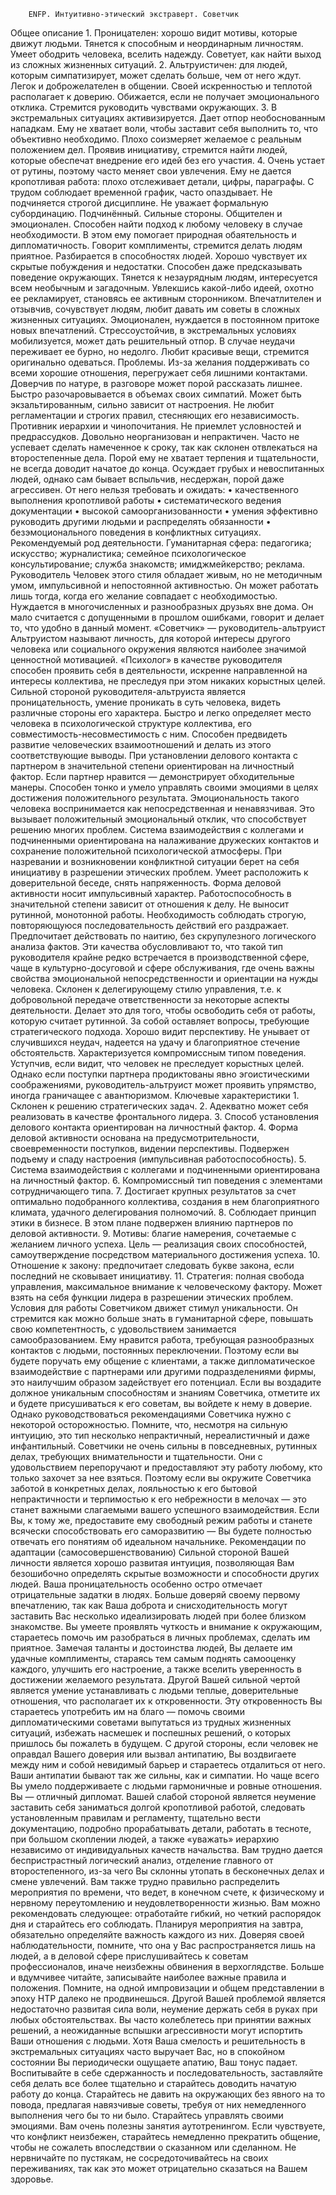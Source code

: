 
 
        ENFP. Интуитивно-этический экстраверт. Советчик
Общее описание
    1. Проницателен: хорошо видит мотивы, которые движут людьми. Тянется к способным и неординарным личностям. Умеет ободрить человека, вселить надежду. Советует, как найти выход из сложных жизненных ситуаций. 
    2. Альтруистичен: для людей, которым симпатизирует, может сделать больше, чем от него ждут. Легок и доброжелателен в общении. Своей искренностью и теплотой располагает к доверию. Обижается, если не получает эмоционального отклика. Стремится руководить чувствами окружающих. 
    3. В экстремальных ситуациях активизируется. Дает отпор необоснованным нападкам. Ему не хватает воли, чтобы заставит себя выполнить то, что объективно необходимо. Плохо соизмеряет желаемое с реальным положением дел. Проявив инициативу, стремится найти людей, которые обеспечат внедрение его идей без его участия. 
    4. Очень устает от рутины, поэтому часто меняет свои увлечения. Ему не дается кропотливая работа: плохо отслеживает детали, цифры, параграфы. С трудом соблюдает временной график, часто опаздывает. Не подчиняется строгой дисциплине. Не уважает формальную субординацию. 
Подчинённый.
Сильные стороны.
Общителен и эмоционален. Способен найти подход к любому человеку в случае необходимости. В этом ему помогает природная обаятельность и дипломатичность. Говорит комплименты, стремится делать людям приятное. Разбирается в способностях людей. Хорошо чувствует их скрытые побуждения и недостатки. Способен даже предсказывать поведение окружающих. Тянется к незаурядным людям, интересуется всем необычным и загадочным. Увлекшись какой-либо идеей, охотно ее рекламирует, становясь ее активным сторонником. Впечатлителен и отзывчив, сочувствует людям, любит давать им советы в сложных жизненных ситуациях. Эмоционален, нуждается в постоянном притоке новых впечатлений. Стрессоустойчив, в экстремальных условиях мобилизуется, может дать решительный отпор. В случае неудачи переживает ее бурно, но недолго. Любит красивые вещи, стремится оригинально одеваться. 
Проблемы.
Из-за желания поддерживать со всеми хорошие отношения, перегружает себя лишними контактами. Доверчив по натуре, в разговоре может порой рассказать лишнее. Быстро разочаровывается в объемах своих симпатий. Может быть экзальтированным, сильно зависит от настроения. Не любит регламентации и строгих правил, стесняющих его независимость. Противник иерархии и чинопочитания. Не приемлет условностей и предрассудков. Довольно неорганизован и непрактичен. Часто не успевает сделать намеченное к сроку, так как склонен отвлекаться на второстепенные дела. Порой ему не хватает терпения и тщательности, не всегда доводит начатое до конца. Осуждает грубых и невоспитанных людей, однако сам бывает вспыльчив, несдержан, порой даже агрессивен. 
От него нельзя требовать и ожидать:
    • качественного выполнения кропотливой работы 
    • систематического ведения документации 
    • высокой самоорганизованности 
    • умения эффективно руководить другими людьми и распределять обязанности 
    • безэмоционального поведения в конфликтных ситуациях. 
Рекомендуемый род деятельности.
Гуманитарная сфера: педагогика; искусство; журналистика; семейное психологическое консультирование; служба знакомств; имиджмейкерство; реклама. 
Руководитель
Человек этого стиля обладает живым, но не методичным умом, импульсивной и непостоянной активностью. Он может работать лишь тогда, когда его желание совпадает с необходимостью. Нуждается в многочисленных и разнообразных друзьях вне дома. Он мало считается с допущенными в прошлом ошибками, говорит и делает то, что удобно в данный момент. 
«Советчик» — руководитель-альтруист
Альтруистом называют личность, для которой интересы другого человека или социального окружения являются наиболее значимой ценностной мотивацией. «Психолог» в качестве руководителя способен проявить себя в деятельности, искренне направленной на интересы коллектива, не преследуя при этом никаких корыстных целей. Сильной стороной руководителя-альтруиста является проницательность, умение проникать в суть человека, видеть различные стороны его характера. Быстро и легко определяет место человека в психологической структуре коллектива, его совместимость-несовместимость с ним. Способен предвидеть развитие человеческих взаимоотношений и делать из этого соответствующие выводы. 
При установлении делового контакта с партнером в значительной степени ориентирован на личностный фактор. Если партнер нравится — демонстрирует обходительные манеры. Способен тонко и умело управлять своими эмоциями в целях достижения положительного результата. Эмоциональность такого человека воспринимается как непосредственная и ненавязчивая. Это вызывает положительный эмоциональный отклик, что способствует решению многих проблем. 
Система взаимодействия с коллегами и подчиненными ориентирована на налаживание дружеских контактов и сохранение положительной психологической атмосферы. При назревании и возникновении конфликтной ситуации берет на себя инициативу в разрешении этических проблем. Умеет расположить к доверительной беседе, снять напряженность. 
Форма деловой активности носит импульсивный характер. Работоспособность в значительной степени зависит от отношения к делу. Не выносит рутинной, монотонной работы. Необходимость соблюдать строгую, повторяющуюся последовательность действий его раздражает. Предпочитает действовать по наитию, без скрупулезного логического анализа фактов. Эти качества обусловливают то, что такой тип руководителя крайне редко встречается в производственной сфере, чаще в культурно-досуговой и сфере обслуживания, где очень важны свойства эмоциональной непосредственности и ориентации на нужды человека. 
Склонен к делегирующему стилю управления, т.е. к добровольной передаче ответственности за некоторые аспекты деятельности. Делает это для того, чтобы освободить себя от работы, которую считает рутинной. За собой оставляет вопросы, требующие стратегического подхода. Хорошо видит перспективу. Не унывает от случившихся неудач, надеется на удачу и благоприятное стечение обстоятельств. Характеризуется компромиссным типом поведения. Уступчив, если видит, что человек не преследует корыстных целей. Однако если поступки партнера продиктованы явно эгоистическими соображениями, руководитель-альтруист может проявить упрямство, иногда граничащее с авантюризмом. 
Ключевые характеристики 
    1. Склонен к решению стратегических задач. 
    2. Адекватно может себя реализовать в качестве фронтального лидера. 
    3. Способ установления делового контакта ориентирован на личностный фактор. 
    4. Форма деловой активности основана на предусмотрительности, своевременности поступков, видении перспективы. Подвержен подъему и спаду настроения (импульсивная работоспособность). 
    5. Система взаимодействия с коллегами и подчиненными ориентирована на личностный фактор. 
    6. Компромиссный тип поведения с элементами сотрудничающего типа. 
    7. Достигает крупных результатов за счет оптимально подобранного коллектива, создания в нем благоприятного климата, удачного делегирования полномочий. 
    8. Соблюдает принцип этики в бизнесе. В этом плане подвержен влиянию партнеров по деловой активности. 
    9. Мотивы: благие намерения, сочетаемые с желанием личного успеха. Цель — реализация своих способностей, самоутверждение посредством материального достижения успеха. 
    10. Отношение к закону: предпочитает следовать букве закона, если последний не сковывает инициативу. 
    11. Стратегия: полная свобода управления, максимальное внимание к человеческому фактору. Может взять на себя функции лидера в разрешении этических проблем. 
Условия для работы
Советчиком движет стимул уникальности. Он стремится как можно больше знать в гуманитарной сфере, повышать свою компетентность, с удовольствием занимается самообразованием. Ему нравится работа, требующая разнообразных контактов с людьми, постоянных переключении. Поэтому если вы будете поручать ему общение с клиентами, а также дипломатическое взаимодействие с партнерами или другими подразделениями фирмы, это наилучшим образом задействует его потенциал. Если вы воздадите должное уникальным способностям и знаниям Советчика, отметите их и будете присушиваться к его советам, вы войдете к нему в доверие. Однако руководствоваться рекомендациями Советчика нужно с некоторой осторожностью. Помните, что, несмотря на сильную интуицию, это тип несколько непрактичный, нереалистичный и даже инфантильный. Советчики не очень сильны в повседневных, рутинных делах, требующих внимательности и тщательности. Они с удовольствием перепоручают и предоставляют эту работу любому, кто только захочет за нее взяться. Поэтому если вы окружите Советчика заботой в конкретных делах, лояльностью к его бытовой непрактичности и терпимостью к его небрежности в мелочах — это станет важными слагаемыми вашего успешного взаимодействия. Если Вы, к тому же, предоставите ему свободный режим работы и станете всячески способствовать его саморазвитию — Вы будете полностью отвечать его понятиям об идеальном начальнике. 
Рекомендации по адаптации (самосовершенствованию)
Сильной стороной Вашей личности является хорошо развитая интуиция, позволяющая Вам безошибочно определять скрытые возможности и способности других людей. Ваша проницательность особенно остро отмечает отрицательные задатки в людях. Больше доверяй своему первому впечатлению, так как Ваша доброта и снисходительность могут заставить Вас несколько идеализировать людей при более близком знакомстве. Вы умеете проявлять чуткость и внимание к окружающим, стараетесь помочь им разобраться в личных проблемах, сделать им приятное. Замечая таланты и достоинства людей, Вы делаете им удачные комплименты, стараясь тем самым поднять самооценку каждого, улучшить его настроение, а также вселить уверенность в достижении желаемого результата. 
Другой Вашей сильной чертой является умение устанавливать с людьми теплые, доверительные отношения, что располагает их к откровенности. Эту откровенность Вы стараетесь употребить им на благо — помочь своими дипломатическими советами выпутаться из трудных жизненных ситуаций, избежать насмешек и поспешных решений, о которых пришлось бы пожалеть в будущем. С другой стороны, если человек не оправдал Вашего доверия или вызвал антипатию, Вы воздвигаете между ним и собой невидимый барьер и стараетесь отдалиться от него. Ваши антипатии бывают так же сильны, как и симпатии. Но чаще всего Вы умело поддерживаете с людьми гармоничные и ровные отношения. Вы — отличный дипломат. Вашей слабой стороной является неумение заставить себя заниматься долгой кропотливой работой, следовать установленным правилам и регламенту, тщательно вести документацию, подробно прорабатывать детали, работать в тесноте, при большом скоплении людей, а также «уважать» иерархию независимо от индивидуальных качеств начальства. 
Вам трудно дается беспристрастный логический анализ, отделение главного от второстепенного, из-за чего Вы склонны утопать в бесконечных делах и смене увлечений. Вам также трудно правильно распределить мероприятия по времени, что ведет, в конечном счете, к физическому и нервному переутомлению и неудовлетворенности жизнью. 
Вам можно рекомендовать следующее: отработайте гибкий, но четкий распорядок дня и старайтесь его соблюдать. Планируя мероприятия на завтра, обязательно определяйте важность каждого из них. Доверяя своей наблюдательности, помните, что она у Вас распространяется лишь на людей, а в деловой сфере прислушивайтесь к советам профессионалов, иначе неизбежны обвинения в верхоглядстве. Больше и вдумчивее читайте, записывайте наиболее важные правила и положения. Помните, на одной импровизации и общем представлении в эпоху НТР далеко не продвинешься. Другой Вашей проблемой является недостаточно развитая сила воли, неумение держать себя в руках при любых обстоятельствах. Вы часто колеблетесь при принятии важных решений, а неожиданные вспышки агрессивности могут испортить Ваши отношения с людьми. Хотя Ваша смелость и решительность в экстремальных ситуациях часто выручает Вас, но в спокойном состоянии Вы периодически ощущаете апатию, Ваш тонус падает. 
Воспитывайте в себе сдержанность и последовательность, заставляйте себя делать все более тщательно и старайтесь доводить начатую работу до конца. Старайтесь не давить на окружающих без явного на то повода, предлагая навязчивые советы, требуя от них немедленного выполнения чего бы то ни было. Старайтесь управлять своими эмоциями. Вам очень полезны занятия аутотренингом. Если чувствуете, что конфликт неизбежен, старайтесь немедленно прекратить общение, чтобы не сожалеть впоследствии о сказанном или сделанном. Не нервничайте по пустякам, не сосредоточивайтесь на своих переживаниях, так как это может отрицательно сказаться на Вашем здоровье. 
